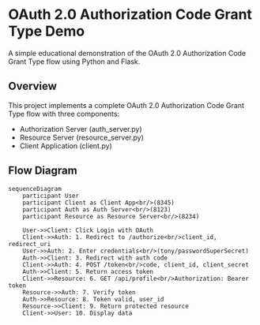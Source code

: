# OAuth 2.0 Authorization Code Grant Type Demo

A simple educational demonstration of the OAuth 2.0 Authorization Code Grant Type flow using Python and Flask.

## Overview

This project implements a complete OAuth 2.0 Authorization Code Grant Type flow with three components:
- Authorization Server (auth_server.py)
- Resource Server (resource_server.py)
- Client Application (client.py)

## Flow Diagram

```mermaid
sequenceDiagram
    participant User
    participant Client as Client App<br/>(8345)
    participant Auth as Auth Server<br/>(8123)
    participant Resource as Resource Server<br/>(8234)

    User->>Client: Click Login with OAuth
    Client->>Auth: 1. Redirect to /authorize<br/>client_id, redirect_uri
    User->>Auth: 2. Enter credentials<br/>(tony/passwordSuperSecret)
    Auth->>Client: 3. Redirect with auth code
    Client->>Auth: 4. POST /token<br/>code, client_id, client_secret
    Auth->>Client: 5. Return access token
    Client->>Resource: 6. GET /api/profile<br/>Authorization: Bearer token
    Resource->>Auth: 7. Verify token
    Auth->>Resource: 8. Token valid, user_id
    Resource->>Client: 9. Return protected resource
    Client->>User: 10. Display data
```
